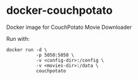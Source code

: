 # docker-couchpotato

Docker image for CouchPotato Movie Downloader

Run with:

```
docker run -d \
           -p 5050:5050 \
           -v <config-dir>:/config \
           -v <movies-dir>:/data \
           couchpotato
```

